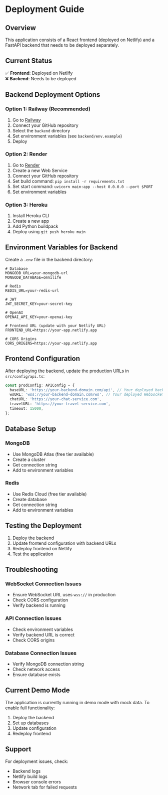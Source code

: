 # Deployment Guide

## Overview
This application consists of a React frontend (deployed on Netlify) and a FastAPI backend that needs to be deployed separately.

## Current Status
✅ **Frontend**: Deployed on Netlify  
❌ **Backend**: Needs to be deployed  

## Backend Deployment Options

### Option 1: Railway (Recommended)
1. Go to [Railway](https://railway.app/)
2. Connect your GitHub repository
3. Select the `backend` directory
4. Set environment variables (see `backend/env.example`)
5. Deploy

### Option 2: Render
1. Go to [Render](https://render.com/)
2. Create a new Web Service
3. Connect your GitHub repository
4. Set build command: `pip install -r requirements.txt`
5. Set start command: `uvicorn main:app --host 0.0.0.0 --port $PORT`
6. Set environment variables

### Option 3: Heroku
1. Install Heroku CLI
2. Create a new app
3. Add Python buildpack
4. Deploy using `git push heroku main`

## Environment Variables for Backend

Create a `.env` file in the backend directory:

```env
# Database
MONGODB_URL=your-mongodb-url
MONGODB_DATABASE=omnilife

# Redis
REDIS_URL=your-redis-url

# JWT
JWT_SECRET_KEY=your-secret-key

# OpenAI
OPENAI_API_KEY=your-openai-key

# Frontend URL (update with your Netlify URL)
FRONTEND_URL=https://your-app.netlify.app

# CORS Origins
CORS_ORIGINS=https://your-app.netlify.app
```

## Frontend Configuration

After deploying the backend, update the production URLs in `src/config/api.ts`:

```typescript
const prodConfig: APIConfig = {
  baseURL: 'https://your-backend-domain.com/api', // Your deployed backend URL
  wsURL: 'wss://your-backend-domain.com/ws', // Your deployed WebSocket URL
  chatURL: 'https://your-chat-service.com',
  travelURL: 'https://your-travel-service.com',
  timeout: 15000,
};
```

## Database Setup

### MongoDB
- Use MongoDB Atlas (free tier available)
- Create a cluster
- Get connection string
- Add to environment variables

### Redis
- Use Redis Cloud (free tier available)
- Create database
- Get connection string
- Add to environment variables

## Testing the Deployment

1. Deploy the backend
2. Update frontend configuration with backend URLs
3. Redeploy frontend on Netlify
4. Test the application

## Troubleshooting

### WebSocket Connection Issues
- Ensure WebSocket URL uses `wss://` in production
- Check CORS configuration
- Verify backend is running

### API Connection Issues
- Check environment variables
- Verify backend URL is correct
- Check CORS origins

### Database Connection Issues
- Verify MongoDB connection string
- Check network access
- Ensure database exists

## Current Demo Mode

The application is currently running in demo mode with mock data. To enable full functionality:

1. Deploy the backend
2. Set up databases
3. Update configuration
4. Redeploy frontend

## Support

For deployment issues, check:
- Backend logs
- Netlify build logs
- Browser console errors
- Network tab for failed requests
